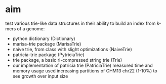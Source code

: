 # aim
test various trie-like data structures in their ability to build an index from k-mers of a genome:
- python dictionary (Dictionary)
- marisa-trie package (MarisaTrie)
- naive trie, from class with slight optimizations (NaiveTrie)
- patricia-trie package (PytriciaTrie)
- trie package, a basic rl-compressed string trie (Trie)
- our implementation of patricia trie (PatriciaTrie)
measured time and memory usage
used increasing partitions of CHM13 chr22 (1-10%) to see growth over input size

